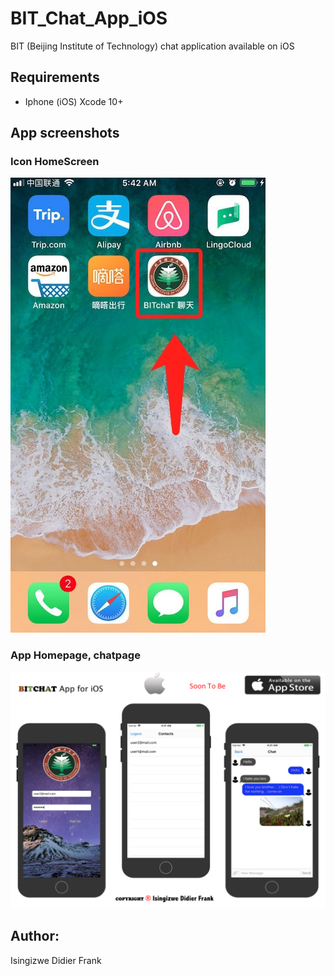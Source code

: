 # BIT_Chat_App_iOS
BIT (Beijing Institute of Technology) chat application available on iOS 
## Requirements
* Iphone (iOS) Xcode 10+

## App screenshots
### Icon HomeScreen
![Icon](./images/iconA.jpeg)

### App Homepage, chatpage
![App](./images/iconB.jpg)


## Author:
Isingizwe Didier Frank

